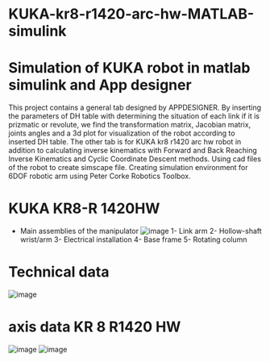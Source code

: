 # KUKA-kr8-r1420-arc-hw-MATLAB-simulink
# Simulation of KUKA robot in matlab simulink and App designer
This project contains a general tab designed by APPDESIGNER. By inserting the parameters of DH table with determining the situation of each link if it is prizmatic or revolute, we find the transformation matrix, Jacobian matrix, joints angles and a 3d plot for visualization of the robot according to inserted DH table. 
The other tab is for KUKA kr8 r1420 arc hw robot in addition to calculating inverse kinematics with Forward and Back Reaching Inverse Kinematics and Cyclic Coordinate Descent methods. 
Using cad files of the robot to create simscape file. 
Creating simulation environment for 6DOF robotic arm using Peter Corke Robotics Toolbox. 
# KUKA KR8-R 1420HW 
- Main assemblies of the manipulator
![image](https://github.com/mohamed9salah/KUKA-kr8-r1420-arc-hw-MATLAB-simulink/assets/138705468/6b24da97-9387-410d-8c1c-2c936d2dc5d3)
1-	Link arm 
2-	Hollow-shaft wrist/arm
3-	Electrical installation
4-	Base frame
5-	Rotating column
# Technical data
![image](https://github.com/mohamed9salah/KUKA-kr8-r1420-arc-hw-MATLAB-simulink/assets/138705468/80decf33-e51d-4a57-a711-55cc1ce221eb)
# axis data KR 8 R1420 HW
![image](https://github.com/mohamed9salah/KUKA-kr8-r1420-arc-hw-MATLAB-simulink/assets/138705468/f6638a77-9708-4d72-8c21-a1432c638c45)
![image](https://github.com/mohamed9salah/KUKA-kr8-r1420-arc-hw-MATLAB-simulink/assets/138705468/f31b56cf-0358-4515-915b-51851537210f)
